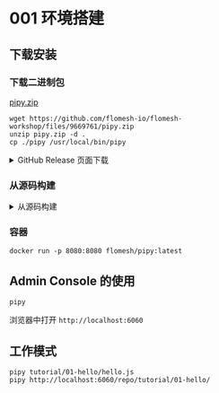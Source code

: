 # 001 环境搭建

## 下载安装

### 下载二进制包

[pipy.zip](https://github.com/flomesh-io/flomesh-workshop/files/9669761/pipy.zip)

```shell
wget https://github.com/flomesh-io/flomesh-workshop/files/9669761/pipy.zip
unzip pipy.zip -d .
cp ./pipy /usr/local/bin/pipy
```

<details>
  <summary>GitHub Release 页面下载</summary>


从 Pipy 的 [release 页面](https://github.com/flomesh-io/pipy/releases) 下载。

```shell
wget https://github.com/flomesh-io/pipy/releases/download/0.50.0-25/pipy-0.50.0-25-generic_linux-x86_64.tar.gz
tar -zxf pipy-0.50.0-25-generic_linux-x86_64.tar.gz
cp ./usr/local/bin/pipy /usr/local/bin/pipy
```
</details>

### 从源码构建

<details>
  <summary>从源码构建</summary>

NodeJS

```shell
sudo apt update
curl -sL https://deb.nodesource.com/setup_14.x | sudo bash -
sudo apt -y install nodejs
```

CMake

```shell
sudo apt install -y cmake clang
```

下载源码

```shell
sudo apt install -y git
git clone https://github.com/flomesh-io/pipy.git
```

构建

```shell
cd pipy
#-g 构建内置的 admin console
./build.sh -g
```

在 `build.sh` 脚本中有更多参数说明，比如 `./build.sh -g` 将构建带有管理界面的 Pipy。

</details>

### 容器

```shell
docker run -p 8080:8080 flomesh/pipy:latest
```

## Admin Console 的使用

```shell
pipy
```

浏览器中打开 `http://localhost:6060`

## 工作模式

```shell
pipy tutorial/01-hello/hello.js
pipy http://localhost:6060/repo/tutorial/01-hello/
```
